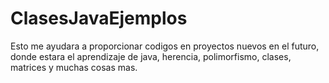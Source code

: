 # ClasesJavaEjemplos
Esto me ayudara a proporcionar codigos en proyectos nuevos en el futuro, donde estara el aprendizaje de java, herencia, polimorfismo, clases, matrices y muchas cosas mas.
